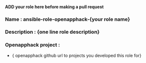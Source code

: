 #### ADD your role here before making a pull request

### Name : ansible-role-openapphack-{your role name}

### Description : {one line role description}

### Openapphack project : 
  - { openapphack github url to projects you developed this role for}
